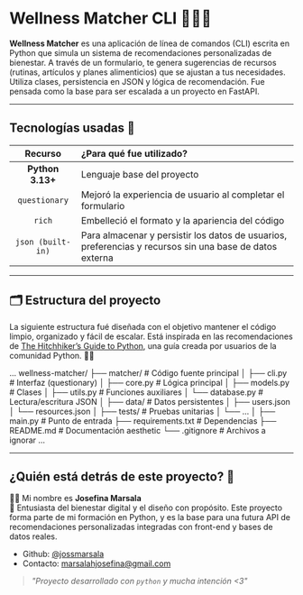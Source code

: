 # Wellness Matcher CLI 🌱🧘‍♀️ 

**Wellness Matcher**  es una aplicación de línea de comandos (CLI) escrita en Python que simula un sistema de recomendaciones personalizadas de bienestar. A través de un formulario, te genera sugerencias de recursos (rutinas, artículos y planes alimenticios) que se ajustan a tus necesidades. Utiliza clases, persistencia en JSON y lógica de recomendación. Fue pensada como la base para ser escalada a un proyecto en FastAPI.

---

## Tecnologías usadas 💾

| Recurso      | ¿Para qué fue utilizado?        | 
|:--------------:|:------------------|
| **Python 3.13+** | Lenguaje base del proyecto | 
| `questionary` | Mejoró la experiencia de usuario al completar el formulario |
| `rich` | Embelleció el formato y la apariencia del código |
| `json (built-in)`	| Para almacenar y persistir los datos de usuarios, preferencias y recursos sin una base de datos externa |

---

## 🗂️ Estructura del proyecto

La siguiente estructura fué diseñada con el objetivo mantener el código limpio, organizado y fácil de escalar. Está inspirada en las recomendaciones de [The Hitchhiker’s Guide to Python](https://docs.python-guide.org/writing/structure/), una guía creada por usuarios de la comunidad Python. 🧭✨

...
wellness-matcher/
├── matcher/               # Código fuente principal
│   ├── cli.py             # Interfaz (questionary)
│   ├── core.py            # Lógica principal
│   ├── models.py          # Clases
│   ├── utils.py           # Funciones auxiliares
│   └── database.py        # Lectura/escritura JSON
│
├── data/                  # Datos persistentes
│   ├── users.json
│   └── resources.json
│
├── tests/                 # Pruebas unitarias
│   └── ...
│
├── main.py                # Punto de entrada
├── requirements.txt       # Dependencias
├── README.md              # Documentación aesthetic
└── .gitignore             # Archivos a ignorar
...

---

## ¿Quién está detrás de este proyecto? 🌷

👩‍💻 Mi nombre es **Josefina Marsala**  
💼 Entusiasta del bienestar digital y el diseño con propósito. Este proyecto forma parte de mi formación en Python, y es la base para una futura API de recomendaciones personalizadas integradas con front-end y bases de datos reales.

  - Github: [@jossmarsala](https://github.com/jossmarsala)  
  - Contacto: marsalahjosefina@gmail.com

> _"Proyecto desarrollado con `python` y mucha intención <3"_ 
